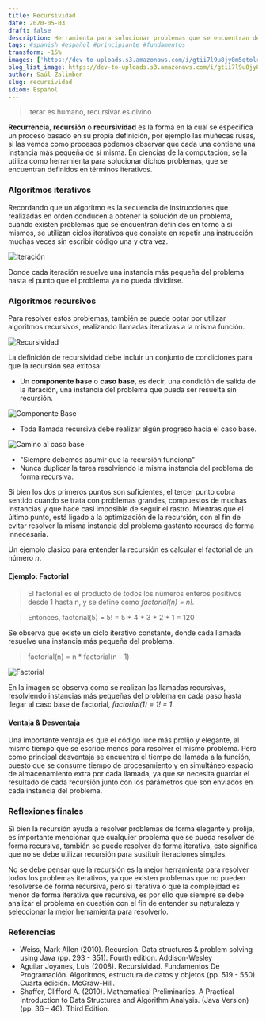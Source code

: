 ```yaml
---
title: Recursividad
date: 2020-05-03
draft: false
description: Herramienta para solucionar problemas que se encuentran definidos en términos iterativos.
tags: #spanish #español #principiante #fundamentos
transform: -15%
images: ['https://dev-to-uploads.s3.amazonaws.com/i/gtii7l9u8jy8m5qtolrh.jpg']
blog_list_image: https://dev-to-uploads.s3.amazonaws.com/i/gtii7l9u8jy8m5qtolrh.jpg
author: Saúl Zalimben
slug: recursividad
idiom: Español
---
```


>
> Iterar es humano, recursivar es divino
>

**Recurrencia**, **recursión** o **recursividad** es la forma en la cual se especifica un proceso basado en su propia definición, por ejemplo las muñecas rusas, si las vemos como procesos podemos observar que cada una contiene una instancia más pequeña de sí misma.
En ciencias de la computación, se la utiliza como herramienta para solucionar dichos problemas, que se encuentran definidos en términos iterativos.

### Algoritmos iterativos

Recordando que un algoritmo es la secuencia de instrucciones que realizadas en orden conducen a obtener la solución de un problema, cuando existen problemas que se encuentran definidos en torno a sí mismos, se utilizan ciclos iterativos que consiste en repetir una instrucción muchas veces sin escribir código una y otra vez.

![Iteración](https://dev-to-uploads.s3.amazonaws.com/i/rkqm6zouu47fv8tgogx8.png)

Donde cada iteración resuelve una instancia más pequeña del problema hasta el punto que el problema ya no pueda dividirse.

### Algoritmos recursivos
Para resolver estos problemas, también se puede optar por utilizar algoritmos recursivos, realizando llamadas iterativas a la misma función.

 ![Recursividad](https://dev-to-uploads.s3.amazonaws.com/i/68ihr48kcb6qhyvc5w6e.png)

La definición de recursividad debe incluir un conjunto de condiciones para que la recursión sea exitosa:
- Un **componente base** o **caso base**, es decir, una condición de salida de la iteración, una instancia del problema que pueda ser resuelta sin recursión.

![Componente Base](https://dev-to-uploads.s3.amazonaws.com/i/8rxi0dtalsm8dx0jwfkp.png)

- Toda llamada recursiva debe realizar algún progreso hacia el caso base.

![Camino al caso base](https://dev-to-uploads.s3.amazonaws.com/i/dplzexzpbavbvgasre86.png)

- "Siempre debemos asumir que la recursión funciona"
- Nunca duplicar la tarea resolviendo la misma instancia del problema de forma recursiva.

Si bien los dos primeros puntos son suficientes, el tercer punto cobra sentido cuando se trata con problemas grandes, compuestos de muchas instancias y que hace casi imposible de seguir el rastro. 
Mientras que el último punto, está ligado a la optimización de la recursión, con el fin de evitar resolver la misma instancia del problema gastanto recursos de forma innecesaria. 

Un ejemplo clásico para entender la recursión es calcular el factorial de un número *n*. 

#### Ejemplo: Factorial

> El factorial es el producto de todos los números enteros positivos desde 1 hasta n, y se define como *factorial(n) = n!*. 

> Entonces, factorial(5) = 5! = 5 * 4 * 3 * 2 * 1 = 120

Se observa que existe un ciclo iterativo constante, donde cada llamada resuelve una instancia más pequeña del problema.

> factorial(n) = n * factorial(n - 1)

![Factorial](https://dev-to-uploads.s3.amazonaws.com/i/k4ofjzxixq6gut765evq.png)

En la imagen se observa como se realizan las llamadas recursivas, resolviendo instancias más pequeñas del problema en cada paso hasta llegar al caso base de factorial, *factorial(1) = 1! = 1*.

#### Ventaja & Desventaja
Una importante ventaja es que el código luce más prolijo y elegante, al mismo tiempo que se escribe menos para resolver el mismo problema.
Pero como principal desventaja se encuentra el tiempo de llamada a la función, puesto que se consume tiempo de procesamiento y en simultáneo espacio de almacenamiento extra por cada llamada, ya que se necesita guardar el resultado de cada recursión junto con los parámetros que son enviados en cada instancia del problema.

### Reflexiones finales
Si bien la recursión ayuda a resolver problemas de forma elegante y prolija, es importante mencionar que cualquier problema que se pueda resolver de forma recursiva, también se puede resolver de forma iterativa, esto significa que no se debe utilizar recursión para sustituir iteraciones simples. 

No se debe pensar que la recursión es la mejor herramienta para resolver todos los problemas iterativos, ya que existen problemas que no pueden resolverse de forma recursiva, pero si iterativa o que la complejidad es menor de forma iterativa que recursiva, es por ello que siempre se debe analizar el problema en cuestión con el fin de entender su naturaleza y seleccionar la mejor herramienta para resolverlo. 

### Referencias
- Weiss, Mark Allen (2010). Recursion. Data structures & problem solving using Java (pp. 293 - 351). Fourth edition. Addison-Wesley
- Aguilar Joyanes, Luis (2008). Recursividad. Fundamentos De Programación. Algoritmos, estructura de datos y objetos (pp. 519 - 550). Cuarta edición. McGraw-Hill.
- Shaffer, Clifford A. (2010). Mathematical Preliminaries. A Practical Introduction to Data Structures and Algorithm Analysis. (Java Version) (pp. 36 – 46). Third Edition.

